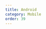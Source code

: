 ```yaml
---
title: Android
category: Mobile
order: 39
---
```


<head>
    <style>
        .screenshots {
            text-align: center;
        }

        .screenshots img {
            margin: 2px;
            max-width: 220px;
        }
    </style>
</head>
<h2>DuckDuckGo Privacy Browser</h2>

<p>
    <strong>Get our Privacy Browser from
        <a href="https://play.google.com/store/apps/details?id=com.duckduckgo.mobile.android">Google Play</a>,
        <a href="https://f-droid.org/packages/com.duckduckgo.mobile.android/">F-Droid</a>, or
        <a href="https://github.com/duckduckgo/Android/releases">as an APK File</a>.</strong>
</p>

<p class="screenshots">
    <img alt="Screenshot of the DuckDuckGo Privacy Browser for Android" src="{{ site.baseurl }}/images/25a645563fb8f24957f82b4377b06f9b.jpg" /><img alt="Screenshot of the DuckDuckGo Privacy Browser for Android" src="{{ site.baseurl }}/images/a7ecd474f7e725d71d72af6b8dc42174.jpg" /><img
        alt="Screenshot of the DuckDuckGo Privacy Browser for Android" src="{{ site.baseurl }}/images/193ed08bc4a6ea49e8883bce8728c2f0.jpg" /><img alt="Screenshot of the DuckDuckGo Privacy Browser for Android" src="{{ site.baseurl }}/images/52b7bcfbf9a4b68d444268384c721170.jpg" /><img
        alt="Screenshot of the DuckDuckGo Privacy Browser for Android" src="{{ site.baseurl }}/images/35ba2f9c47deb4c3298458767771677e.jpg" />
</p>

<p>Protect your personal data across the web thanks to:</p>

<ul>
    <li>
        A Privacy Grade showing how much a site can be trusted, before and after our
        Privacy Protection is applied.
    </li>
    <li>
        Smarter encryption, forcing sites to use encrypted connections when
        available, protecting your data from prying eyes.
    </li>
    <li>
        Our tracker blocker, stopping advertisers from tracking you on the sites you
        visit.
    </li>
    <li>
        Private search built in. Other search engines track your search history. We
        don't track you. Ever.
    </li>
</ul>
<p>
    Read more about our
    <a href="https://duckduckgo.com/app">Privacy Browser for Android</a>.
</p>
